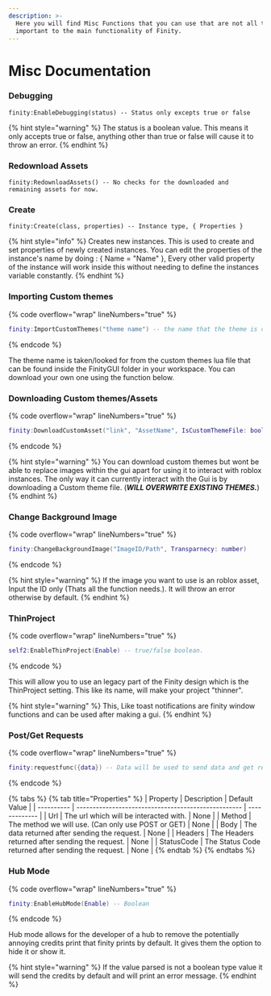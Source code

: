 ```yaml
---
description: >-
  Here you will find Misc Functions that you can use that are not all that
  important to the main functionality of Finity.
---
```


# Misc Documentation

### Debugging

```etlua
finity:EnableDebugging(status) -- Status only excepts true or false
```

{% hint style="warning" %}
The status is a boolean value. This means it only accepts true or false, anything other than true or false will cause it to throw an error.
{% endhint %}

### Redownload Assets

```etlua
finity:RedownloadAssets() -- No checks for the downloaded and remaining assets for now.
```

### Create

```etlua
finity:Create(class, properties) -- Instance type, { Properties }
```

{% hint style="info" %}
Creates new instances. This is used to create and set properties of newly created instances. You can edit the properties of the instance's name by doing : { Name = "Name" }, Every other valid property of the instance will work inside this without needing to define the instances variable constantly.
{% endhint %}

### Importing Custom themes

{% code overflow="wrap" lineNumbers="true" %}
```lua
finity:ImportCustomThemes("theme name") -- the name that the theme is called.
```
{% endcode %}

The theme name is taken/looked for from the custom themes lua file that can be found inside the FinityGUI folder in your workspace. You can download your own one using the function below.

### Downloading Custom themes/Assets

{% code overflow="wrap" lineNumbers="true" %}
```lua
finity:DownloadCustomAsset("link", "AssetName", IsCustomThemeFile: boolean)
```
{% endcode %}

{% hint style="warning" %}
You can download custom themes but wont be able to replace images within the gui apart for using it to interact with roblox instances. The only way it can currently interact with the Gui is by downloading a Custom theme file. (_**WILL OVERWRITE EXISTING THEMES.**_)
{% endhint %}

### Change Background Image

{% code overflow="wrap" lineNumbers="true" %}
```lua
finity:ChangeBackgroundImage("ImageID/Path", Transparnecy: number)
```
{% endcode %}

{% hint style="warning" %}
If the image you want to use is an roblox asset, Input the ID only (Thats all the function needs.). It will throw an error otherwise by default.
{% endhint %}

### ThinProject

{% code overflow="wrap" lineNumbers="true" %}
```lua
self2:EnableThinProject(Enable) -- true/false boolean.
```
{% endcode %}

This will allow you to use an legacy part of the Finity design which is the ThinProject setting. This like its name, will make your project "thinner".

{% hint style="warning" %}
This, Like toast notifications are finity window functions and can be used after making a gui.
{% endhint %}

### Post/Get Requests

{% code overflow="wrap" lineNumbers="true" %}
```lua
finity:requestfunc({data}) -- Data will be used to send data and get returned data. It is a table so you will need to make a table then parse the needed arguments to use it. Refer to our Example's for a demo: https://github.com/LocalSmail/Finity/tree/main/Examples
```
{% endcode %}

{% tabs %}
{% tab title="Properties" %}
| Property   | Description                                         | Default Value |
| ---------- | --------------------------------------------------- | ------------- |
| Url        | The url which will be interacted with.              | None          |
| Method     | The method we will use. (Can only use POST or GET)  | None          |
| Body       | The data returned after sending the request.        | None          |
| Headers    | The Headers returned after sending the request.     | None          |
| StatusCode | The Status Code returned after sending the request. | None          |
{% endtab %}
{% endtabs %}

### Hub Mode

{% code overflow="wrap" lineNumbers="true" %}
```lua
finity:EnableHubMode(Enable) -- Boolean
```
{% endcode %}

Hub mode allows for the developer of a hub to remove the potentially annoying credits print that finity prints by default. It gives them the option to hide it or show it.

{% hint style="warning" %}
If the value parsed is not a boolean type value it will send the credits by default and will print an error message.
{% endhint %}

